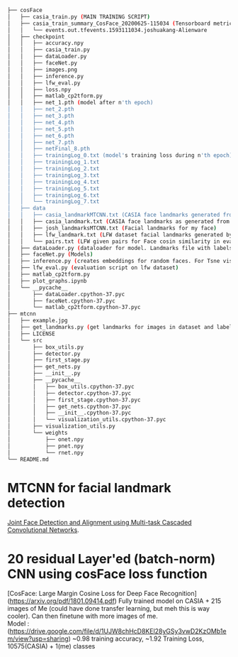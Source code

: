 ```bash
├── cosFace
│   ├── casia_train.py (MAIN TRAINING SCRIPT)
│   ├── casia_train_summary_CosFace_20200625-115034 (Tensorboard metrics)
│   │   └── events.out.tfevents.1593111034.joshuakang-Alienware
│   ├── checkpoint 
│   │   ├── accuracy.npy
│   │   ├── casia_train.py
│   │   ├── dataLoader.py
│   │   ├── faceNet.py
│   │   ├── images.png
│   │   ├── inference.py
│   │   ├── lfw_eval.py
│   │   ├── loss.npy
│   │   ├── matlab_cp2tform.py
│   │   ├── net_1.pth (model after n'th epoch)
│   │   ├── net_2.pth
│   │   ├── net_3.pth
│   │   ├── net_4.pth
│   │   ├── net_5.pth
│   │   ├── net_6.pth
│   │   ├── net_7.pth
│   │   ├── netFinal_8.pth
│   │   ├── trainingLog_0.txt (model's training loss during n'th epoch)
│   │   ├── trainingLog_1.txt
│   │   ├── trainingLog_2.txt
│   │   ├── trainingLog_3.txt
│   │   ├── trainingLog_4.txt
│   │   ├── trainingLog_5.txt
│   │   ├── trainingLog_6.txt
│   │   └── trainingLog_7.txt 
│   ├── data
│   │   ├── casia_landmarkMTCNN.txt (CASIA face landmarks generated from /mtcnn/get_landmarks.py + josh's faces)
│   │   ├── casia_landmark.txt (CASIA face landmarks as generated from other source)
│   │   ├── josh_landmarksMTCNN.txt (Facial landmarks for my face)
│   │   ├── lfw_landmark.txt (LFW dataset facial landmarks generated by /mtcnn/get_landmarks.py)
│   │   └── pairs.txt (LFW given pairs for Face cosin similarity in evaluation)
│   ├── dataLoader.py (dataloader for model. Landmarks file with labels required)
│   ├── faceNet.py (Models)
│   ├── inference.py (creates embeddings for random faces. For Tsne visualization mostly)
│   ├── lfw_eval.py (evaluation script on lfw dataset)
│   ├── matlab_cp2tform.py
│   ├── plot_graphs.ipynb
│   └── __pycache__
│       ├── dataLoader.cpython-37.pyc
│       ├── faceNet.cpython-37.pyc
│       └── matlab_cp2tform.cpython-37.pyc
├── mtcnn
│   ├── example.jpg
│   ├── get_landmarks.py (get landmarks for images in dataset and label)
│   ├── LICENSE
│   └── src
│       ├── box_utils.py
│       ├── detector.py 
│       ├── first_stage.py
│       ├── get_nets.py
│       ├── __init__.py
│       ├── __pycache__
│       │   ├── box_utils.cpython-37.pyc
│       │   ├── detector.cpython-37.pyc
│       │   ├── first_stage.cpython-37.pyc
│       │   ├── get_nets.cpython-37.pyc
│       │   ├── __init__.cpython-37.pyc
│       │   └── visualization_utils.cpython-37.pyc
│       ├── visualization_utils.py
│       └── weights
│           ├── onet.npy
│           ├── pnet.npy
│           └── rnet.npy
└── README.md
```
# MTCNN for facial landmark detection
[Joint Face Detection and Alignment using Multi-task Cascaded Convolutional Networks](https://arxiv.org/abs/1604.02878).

# 20 residual Layer'ed (batch-norm) CNN using cosFace loss function
[CosFace: Large Margin Cosine Loss for Deep Face Recognition] (https://arxiv.org/pdf/1801.09414.pdf)
Fully trained model on CASIA + 215 images of Me (could have done transfer learning, but meh this is way cooler). Can then finetune with more images of me.   
Model : (https://drive.google.com/file/d/1UJW8chHcD8KEl28yGSy3vwD2KzOMb1em/view?usp=sharing) ~0.98 training accuracy, ~1.92 Training Loss, 10575(CASIA) + 1(me) classes
